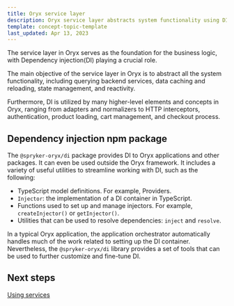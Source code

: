 ```yaml
---
title: Oryx service layer
description: Oryx service layer abstracts system functionality using DI
template: concept-topic-template
last_updated: Apr 13, 2023
---
```


The service layer in Oryx serves as the foundation for the business logic, with Dependency injection(DI) playing a crucial role.

The main objective of the service layer in Oryx is to abstract all the system functionality, including querying backend services, data caching and reloading, state management, and reactivity.

Furthermore, DI is utilized by many higher-level elements and concepts in Oryx, ranging from adapters and normalizers to HTTP interceptors, authentication, product loading, cart management, and checkout process.

## Dependency injection npm package

The `@spryker-oryx/di` package provides DI to Oryx applications and other packages. It can even be used outside the Oryx framework. It includes a variety of useful utilities to streamline working with DI, such as the following:

- TypeScript model definitions. For example, Providers.
- `Injector`: the implementation of a DI container in TypeScript.
- Functions used to set up and manage injectors. For example, `createInjector()` or `getInjector()`.
- Utilities that can be used to resolve dependencies: `inject` and `resolve`.

In a typical Oryx application, the application orchestrator automatically handles much of the work related to setting up the DI container. Nevertheless, the `@spryker-oryx/di` library provides a set of tools that can be used to further customize and fine-tune DI.

## Next steps

[Using services](./using-services.md)
